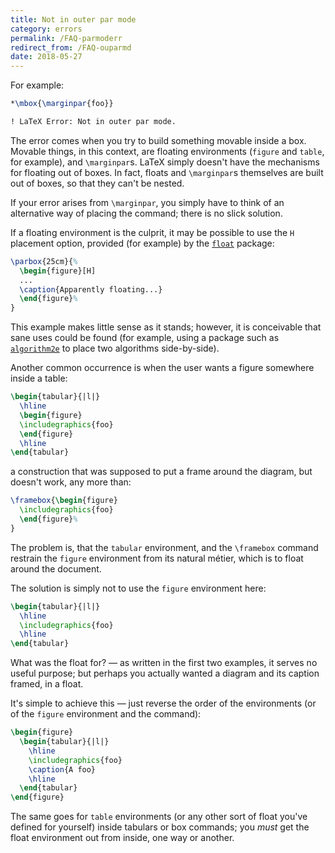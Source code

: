 ```yaml
---
title: Not in outer par mode
category: errors
permalink: /FAQ-parmoderr
redirect_from: /FAQ-ouparmd
date: 2018-05-27
---
```


For example:
```latex
*\mbox{\marginpar{foo}}

! LaTeX Error: Not in outer par mode.
```
The error comes when you try to build something movable inside a box.
Movable things, in this context, are floating environments
(`figure` and `table`, for example), and
`\marginpar`s.  LaTeX simply doesn't have the mechanisms for
floating out of boxes.  In fact, floats and `\marginpar`s
themselves are built out of boxes, so that they can't be nested.

If your error arises from `\marginpar`, you simply have to think of
an alternative way of placing the command; there is no slick solution.

If a floating environment is the culprit, it may be possible to use
the `H` placement option, provided (for example) by the
[`float`](https://ctan.org/pkg/float) package:
<!-- {% raw %} -->
```latex
\parbox{25cm}{%
  \begin{figure}[H]
  ...
  \caption{Apparently floating...}
  \end{figure}%
}
```
<!-- {% endraw %} -->
This example makes little sense as it stands; however, it is
conceivable that sane uses could be found (for example, using a
package such as [`algorithm2e`](https://ctan.org/pkg/algorithm2e) to place two algorithms
side-by-side).


Another common occurrence is when the user wants a figure somewhere
inside a table:
```latex
\begin{tabular}{|l|}
  \hline
  \begin{figure}
  \includegraphics{foo}
  \end{figure}
  \hline
\end{tabular}
```
a construction that was supposed to put a frame around the diagram,
but doesn't work, any more than:
```latex
\framebox{\begin{figure}
  \includegraphics{foo}
  \end{figure}%
}
```
The problem is, that the `tabular` environment, and the
`\framebox` command restrain the `figure` environment
from its natural métier, which is to float around the document.

The solution is simply not to use the `figure` environment
here:
```latex
\begin{tabular}{|l|}
  \hline
  \includegraphics{foo}
  \hline
\end{tabular}
```
What was the float for?&nbsp;&mdash; as written in the first two examples, it
serves no useful purpose; but perhaps you actually wanted a diagram
and its caption framed, in a float.

It's simple to achieve this&nbsp;&mdash; just reverse the order of the
environments (or of the `figure` environment and the
command):
```latex
\begin{figure}
  \begin{tabular}{|l|}
    \hline
    \includegraphics{foo}
    \caption{A foo}
    \hline
  \end{tabular}
\end{figure}
```
The same goes for `table` environments (or any other sort of float you've
defined for yourself) inside tabulars or box commands; you _must_ get the
float environment out from inside, one way or another.


